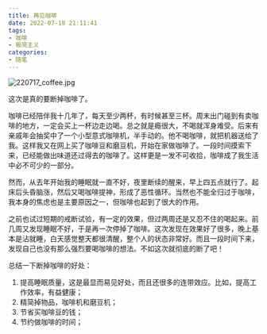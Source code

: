 ```yaml
---
title: 再见咖啡
date: 2022-07-18 21:11:41
tags:
- 咖啡
- 极简主义
categories:
- 随笔
---
```

![220717_coffee.jpg](https://s2.loli.net/2022/07/18/LkvVpPZg7NcEKBI.jpg)

这次是真的要断掉咖啡了。

咖啡已经陪伴我十几年了，每天至少两杯，有时候甚至三杯。周末出门碰到有卖咖啡的地方，一定会买上一杯边走边喝。总之就是瘾很大，不喝就浑身难受。后来有亲戚年会抽奖中了一个小型意式咖啡机，半手动的。他不喝咖啡，就把机器送给了我。这样我又在网上买了咖啡豆和磨豆机，开始在家做咖啡了。一段时间摸索下来，已经能做出味道还过得去的咖啡了。这样更是一发不可收拾，咖啡成了我生活中必不可少的一部分。

然而，从去年开始我的睡眠就一直不好，夜里断续的醒来，早上四五点就行了。起床后头昏脑涨，然后又喝咖啡提神，形成了恶性循环。当然也不能全归过于咖啡，我本身的焦虑也是主要原因之一，但咖啡也起到了很大的作用。

之前也试过短期的戒断试验，有一定的效果，但过两周还是又忍不住的喝起来。前几周又发现睡眠不好，于是再一次停掉了咖啡。这次发现在效果好了很多，晚上基本是沾就睡，白天感觉整天都很清醒，整个人的状态非常好。而且一段时间下来，发现自己也没有那么强烈要喝咖啡的想法。不如这次就彻底的断了吧！

总结一下断掉咖啡的好处：
1. 提高睡眠质量，这是最显而易见好处，而且还很多的连带效应。比如，提高工作效率，有益健康；
2. 精简掉物品，咖啡机和磨豆机；
3. 节省买咖啡豆的钱；
4. 节约做咖啡的时间；

